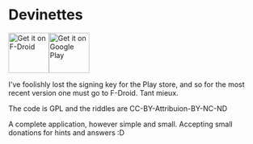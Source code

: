 # Devinettes

[<img src="https://f-droid.org/badge/get-it-on.png"
      alt="Get it on F-Droid"
      height="80">](https://f-droid.org/app/com.workingagenda.devinettes)[<img src="https://play.google.com/intl/en_us/badges/images/generic/en_badge_web_generic.png"
      alt="Get it on Google Play"
      height="80">](https://play.google.com/store/apps/details?id=com.workingagenda.another.devinettes)

I've foolishly lost the signing key for the Play store, and so for the most recent version one must go to F-Droid. Tant mieux.

The code is GPL and the riddles are CC-BY-Attribuion-BY-NC-ND

A complete application, however simple and small. Accepting small donations for hints and answers :D
